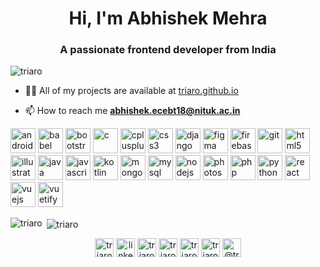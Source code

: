 <h1 align="center">Hi, I'm Abhishek Mehra</h1>
<h3 align="center">A passionate frontend developer from India</h3>

<p align="left"> <img src="https://komarev.com/ghpvc/?username=triaro" alt="triaro" /> </p>

- 👨‍💻 All of my projects are available at [triaro.github.io](triaro.github.io)

- 📫 How to reach me **abhishek.ecebt18@nituk.ac.in**

<p align="left"><img src="https://devicons.github.io/devicon/devicon.git/icons/android/android-original-wordmark.svg" alt="android" width="40" height="40"/> <img src="https://www.vectorlogo.zone/logos/babeljs/babeljs-icon.svg" alt="babel" width="40" height="40"/> <img src="https://devicons.github.io/devicon/devicon.git/icons/bootstrap/bootstrap-plain.svg" alt="bootstrap" width="40" height="40"/> <img src="https://devicons.github.io/devicon/devicon.git/icons/c/c-original.svg" alt="c" width="40" height="40"/> <img src="https://devicons.github.io/devicon/devicon.git/icons/cplusplus/cplusplus-original.svg" alt="cplusplus" width="40" height="40"/> <img src="https://devicons.github.io/devicon/devicon.git/icons/css3/css3-original-wordmark.svg" alt="css3" width="40" height="40"/> <img src="https://devicons.github.io/devicon/devicon.git/icons/django/django-original.svg" alt="django" width="40" height="40"/> <img src="https://www.vectorlogo.zone/logos/figma/figma-icon.svg" alt="figma" width="40" height="40"/> <img src="https://www.vectorlogo.zone/logos/firebase/firebase-icon.svg" alt="firebase" width="40" height="40"/> <img src="https://www.vectorlogo.zone/logos/git-scm/git-scm-icon.svg" alt="git" width="40" height="40"/> <img src="https://devicons.github.io/devicon/devicon.git/icons/html5/html5-original-wordmark.svg" alt="html5" width="40" height="40"/> <img src="https://www.vectorlogo.zone/logos/adobe_illustrator/adobe_illustrator-icon.svg" alt="illustrator" width="40" height="40"/> <img src="https://devicons.github.io/devicon/devicon.git/icons/java/java-original-wordmark.svg" alt="java" width="40" height="40"/> <img src="https://devicons.github.io/devicon/devicon.git/icons/javascript/javascript-original.svg" alt="javascript" width="40" height="40"/> <img src="https://www.vectorlogo.zone/logos/kotlinlang/kotlinlang-icon.svg" alt="kotlin" width="40" height="40"/> <img src="https://devicons.github.io/devicon/devicon.git/icons/mongodb/mongodb-original-wordmark.svg" alt="mongodb" width="40" height="40"/> <img src="https://devicons.github.io/devicon/devicon.git/icons/mysql/mysql-original-wordmark.svg" alt="mysql" width="40" height="40"/> <img src="https://devicons.github.io/devicon/devicon.git/icons/nodejs/nodejs-original-wordmark.svg" alt="nodejs" width="40" height="40"/> <img src="https://devicons.github.io/devicon/devicon.git/icons/photoshop/photoshop-plain.svg" alt="photoshop" width="40" height="40"/> <img src="https://devicons.github.io/devicon/devicon.git/icons/php/php-original.svg" alt="php" width="40" height="40"/> <img src="https://devicons.github.io/devicon/devicon.git/icons/python/python-original.svg" alt="python" width="40" height="40"/> <img src="https://devicons.github.io/devicon/devicon.git/icons/react/react-original-wordmark.svg" alt="react" width="40" height="40"/> <img src="https://devicons.github.io/devicon/devicon.git/icons/vuejs/vuejs-original-wordmark.svg" alt="vuejs" width="40" height="40"/> <img src="https://bestofjs.org/logos/vuetify.svg" alt="vuetify" width="40" height="40"/></p>

<p><img align="left" src="https://github-readme-stats.vercel.app/api/top-langs/?username=triaro&layout=compact" alt="triaro" /></p>

<p>&nbsp;<img align="center" src="https://github-readme-stats.vercel.app/api?username=triaro&show_icons=true" alt="triaro" /></p>

<p align="center">
<a href="https://twitter.com/triaro" target="blank"><img align="center" src="https://cdn.jsdelivr.net/npm/simple-icons@3.0.1/icons/twitter.svg" alt="triaro" height="30" width="30" /></a>
<a href="https://linkedin.com/in/linkedin.com/in/abhishek-mehra-917ab2113/" target="blank"><img align="center" src="https://cdn.jsdelivr.net/npm/simple-icons@3.0.1/icons/linkedin.svg" alt="linkedin.com/in/abhishek-mehra-917ab2113/" height="30" width="30" /></a>
<a href="https://stackoverflow.com/users/triaro" target="blank"><img align="center" src="https://cdn.jsdelivr.net/npm/simple-icons@3.0.1/icons/stackoverflow.svg" alt="triaro" height="30" width="30" /></a>
<a href="https://instagram.com/triaro7" target="blank"><img align="center" src="https://cdn.jsdelivr.net/npm/simple-icons@3.0.1/icons/instagram.svg" alt="triaro7" height="30" width="30" /></a>
<a href="https://www.youtube.com/c/triaro" target="blank"><img align="center" src="https://cdn.jsdelivr.net/npm/simple-icons@3.0.1/icons/youtube.svg" alt="triaro" height="30" width="30" /></a>
<a href="https://www.codechef.com/users/triaro" target="blank"><img align="center" src="https://cdn.jsdelivr.net/npm/simple-icons@3.1.0/icons/codechef.svg" alt="triaro" height="30" width="30" /></a>
<a href="https://www.hackerearth.com/@triaro" target="blank"><img align="center" src="https://cdn.jsdelivr.net/npm/simple-icons@3.0.1/icons/hackerearth.svg" alt="@triaro" height="30" width="30" /></a>
</p>